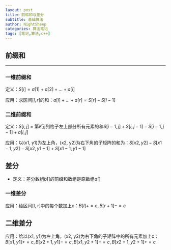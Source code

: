 ```yaml
---
layout: post
title: 前缀和与差分
subtitle: 基础算法
author: NightSheep
categories: 算法笔记
tags: [笔记,算法,c++]
---
```


## 前缀和

---

### 一维前缀和

定义：$S[i] = a[1]+a[2]+\dots+a[i]$

应用：求区间$[l,r]$的和：$a[l]+\dots+a[r] = S[r] - S[l-1]$

### 二维前缀和

定义：$S[i, j]$ = 第i行j列格子左上部分所有元素的和$S[i-1,j]+S[i,j-1]-S[i-1,j-1]+a[i,j]$

应用：以(x1, y1)为左上角，(x2, y2)为右下角的子矩阵的和为：$S[x2,y2] - S[x1-1,y2] - S[x2,y1-1]+S[x1-1,y1-1]$



## 差分



- 定义：差分数组$b[]$的前缀和数组是原数组$a[]$

### 一维差分

应用：给区间[l, r]中的每个数加上c：$B[l] += c, B[r + 1] -= c$

## 二维差分

应用：给以(x1, y1)为左上角，(x2, y2)为右下角的子矩阵中的所有元素加上c：$B[x1,y1]+=c,B[x2+1,y1]-=c,B[x1,y2+1]-=c,B[x2+1,y2+1]+=c$


